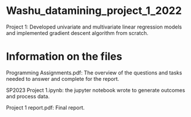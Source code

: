 # Washu_datamining_project_1_2022
Project 1: Developed univariate and multivariate linear regression models and implemented gradient descent algorithm from scratch.

# Information on the files

Programming Assignments.pdf: The overview of the questions and tasks needed to answer and complete for the report.

SP2023 Project 1.ipynb: the jupyter notebook wrote to generate outcomes and process data. 

Project 1 report.pdf: Final report.



